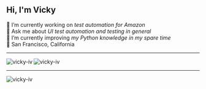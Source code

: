 ## Hi, I'm Vicky

🔭  I’m currently working on _test automation for Amazon_ \
💬  Ask me about _UI test automation and testing in general_ \
🌱  I’m currently improving _my Python knowledge in my spare time_ \
📍  San Francisco, California 

---

<p><img align="left" src="https://github-readme-stats.vercel.app/api/top-langs?username=vicky-iv&show_icons=true&locale=en&title_color=291971&border_radius=15&hide=php&layout=compact" alt="vicky-iv" /></p>

<p><img align="center" src="https://github-readme-stats.vercel.app/api?username=vicky-iv&show_icons=true&hide=stars&locale=en&title_color=291971&border_radius=15&icon_color=9a84ff" alt="vicky-iv" /></p>

---
<p align="left"> <img src="https://komarev.com/ghpvc/?username=vicky-iv&label=Profile%20views&color=9a84ff&style=plastic" alt="vicky-iv" /> </p>

